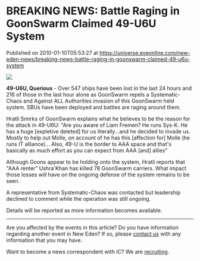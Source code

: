 # BREAKING NEWS: Battle Raging in GoonSwarm Claimed 49-U6U System
Published on 2010-01-10T05:53:27 at https://universe.eveonline.com/new-eden-news/breaking-news-battle-raging-in-goonswarm-claimed-49-u6u-system

![](http://www.eve-ic.net/media/assets/icarticlebanner.png)  
  
 **49-U6U, Querious** \- Over 547 ships have been lost in the last 24 hours and 216 of those in the last hour alone as GoonSwarm repels a Systematic-Chaos and Against ALL Authorities invasion of this GoonSwarm held system. SBUs have been deployed and battles are raging around them.  
  
Hratli Smirks of GoonSwarm explains what he believes to be the reason for the attack in 49-U6U: "Are you aware of Liam Fremen? He runs Sys-K. He has a huge [expletive deleted] for us literally...and he decided to invade us. Mostly to help out Molle, on account of he has this [affection for] Molle (he runs IT alliance)... Also, 49-U is the border to AAA space and that's basically as much effort as you can expect from AAA [and] allies"  
  
Although Goons appear to be holding onto the system, Hratli reports that "AAA renter" Ushra'Khan has killed 78 GoonSwarm carriers. What impact those losses will have on the ongoing defense of the system remains to be seen.  
  
A representative from Systematic-Chaos was contacted but leadership declined to comment while the operation was still ongoing.  
  
Details will be reported as more information becomes available.

* * *

Are you affected by the events in this article? Do you have information regarding another event in New Eden? If so, please [contact us](http://www.eveonline.com/news.asp?a=submitrp) with any information that you may have.  
  
Want to become a news correspondent with IC? We are [recruiting](http://www.eveonline.com/isd.asp).
